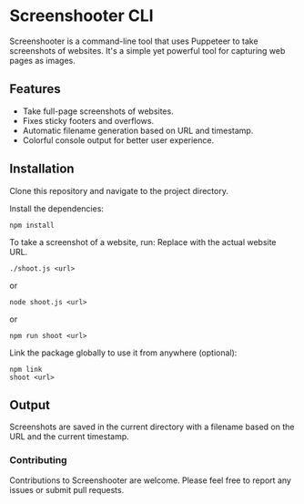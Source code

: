 # Screenshooter CLI

Screenshooter is a command-line tool that uses Puppeteer to take screenshots of websites. It's a simple yet powerful tool for capturing web pages as images.

## Features

- Take full-page screenshots of websites.
- Fixes sticky footers and overflows.
- Automatic filename generation based on URL and timestamp.
- Colorful console output for better user experience.

## Installation

Clone this repository and navigate to the project directory.

Install the dependencies:

```
npm install
```

To take a screenshot of a website, run:
Replace <url> with the actual website URL.

```
./shoot.js <url>
```

or

```
node shoot.js <url>
```

or

```
npm run shoot <url>
```

Link the package globally to use it from anywhere (optional):

```
npm link
shoot <url>
```

## Output

Screenshots are saved in the current directory with a filename based on the URL and the current timestamp.

### Contributing

Contributions to Screenshooter are welcome. Please feel free to report any issues or submit pull requests.
